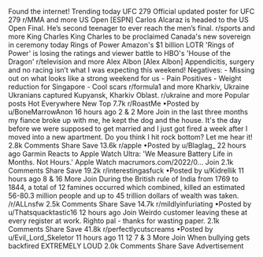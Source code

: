 Found the internet!
Trending today
UFC 279
Official updated poster for UFC 279
r/MMA and more
US Open
[ESPN] Carlos Alcaraz is headed to the US Open Final. He’s second teenager to ever reach the men’s final.
r/sports and more
King Charles
King Charles to be proclaimed Canada's new sovereign in ceremony today
Rings of Power
Amazon's $1 billion LOTR 'Rings of Power' is losing the ratings and viewer battle to HBO's 'House of the Dragon'
r/television and more
Alex Albon
[Alex Albon] Appendicitis, surgery and no racing isn’t what I was expecting this weekend! Negatives: - Missing out on what looks like a strong weekend for us - Pain Positives - Weight reduction for Singapore - Cool scars
r/formula1 and more
Kharkiv, Ukraine
Ukranians captured Kupyansk, Kharkiv Oblast.
r/ukraine and more
Popular posts
Hot
Everywhere
New
Top
7.7k
r/RoastMe
•Posted by
u/BoneMarrowAnon
16 hours ago
2
& 2 More
Join
in the last three months my fiance broke up with me, he kept the dog and the house. It's the day before we were supposed to get married and I just got fired a week after I moved into a new apartment. Do you think I hit rock bottom? Let me hear it!
2.8k Comments
Share
Save
13.6k
r/apple
•Posted by
u/Blaglag_
22 hours ago
Garmin Reacts to Apple Watch Ultra: 'We Measure Battery Life in Months. Not Hours.'
Apple Watch
macrumors.com/2022/0...
Join
2.1k Comments
Share
Save
19.2k
r/interestingasfuck
•Posted by
u/Kidrellik
11 hours ago
8
& 16 More
Join
During the British rule of India from 1769 to 1844, a total of 12 famines occurred which combined, killed an estimated 56-80.3 million people and up to 45 trillion dollars of wealth was taken.
/r/ALLnsfw
2.5k Comments
Share
Save
14.7k
r/mildlyinfuriating
•Posted by
u/Thatsquacktastic16
12 hours ago
Join
Weirdo customer leaving these at every register at work. Righto pal - thanks for wasting paper.
2.1k Comments
Share
Save
41.8k
r/perfectlycutscreams
•Posted by
u/Evil_Lord_Skeletor
11 hours ago
11
12
7
& 3 More
Join
When bullying gets backfired
EXTREMELY LOUD
2.0k Comments
Share
Save
Advertisement